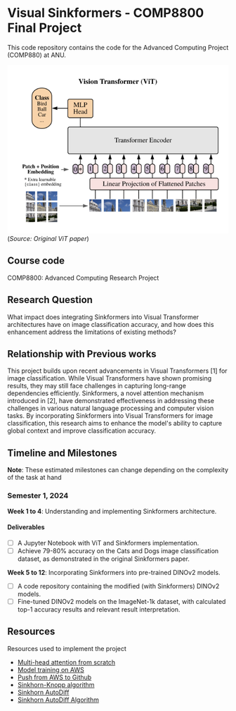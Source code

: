# Visual Sinkformers - COMP8800 Final Project

This code repository contains the code for the Advanced Computing Project (COMP880) at ANU.

![Visual Transformers Illustration](images/ViT.png)
(*Source: Original ViT paper*)

## Course code
COMP8800: Advanced Computing Research Project

## Research Question
What impact does integrating Sinkformers into Visual Transformer architectures have on image classification accuracy, and how does this enhancement address the limitations of existing methods?

## Relationship with Previous works
This project builds upon recent advancements in Visual Transformers [1] for image classification. While Visual Transformers have shown promising results, they may still face challenges in capturing long-range dependencies efficiently. Sinkformers, a novel attention mechanism introduced in [2], have demonstrated effectiveness in addressing these challenges in various natural language processing and computer vision tasks. By incorporating Sinkformers into Visual Transformers for image classification, this research aims to enhance the model's ability to capture global context and improve classification accuracy.

## Timeline and Milestones

**Note**: These estimated milestones can change depending on the complexity of the task at hand

### Semester 1, 2024
**Week 1 to 4**: Understanding and implementing Sinkformers architecture.
#### Deliverables
- [ ] A Jupyter Notebook with ViT and Sinkformers implementation. 
- [ ] Achieve 79-80% accuracy on the Cats and Dogs image classification dataset, as
demonstrated in the original Sinkformers paper.

**Week 5 to 12**: Incorporating Sinkformers into pre-trained DINOv2 models.
- [ ] A code repository containing the modified (with Sinkformers) DINOv2 models.
- [ ] Fine-tuned DINOv2 models on the ImageNet-1k dataset, with calculated top-1
accuracy results and relevant result interpretation.

## Resources
Resources used to implement the project
- [Multi-head attention from scratch](https://towardsdatascience.com/transformers-explained-visually-part-3-multi-head-attention-deep-dive-1c1ff1024853)
- [Model training on AWS](https://github.com/ultralytics/yolov5/wiki/AWS-Quickstart)
- [Push from AWS to Github](https://www.reddit.com/r/aws/comments/13zb1gm/how_to_push_to_remote_github_repository_from_aws/)
- [Sinkhorn-Knopp algorithm](https://fulkast.medium.com/the-sinkhorn-knopp-algorithm-without-proof-697c9af7df7)
- [Sinkhorn AutoDiff](https://arxiv.org/pdf/1706.00292.pdf)
- [Sinkhorn AutoDiff Algorithm](https://arxiv.org/pdf/1607.05816.pdf)

